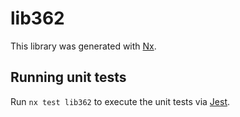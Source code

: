 # lib362

This library was generated with [Nx](https://nx.dev).

## Running unit tests

Run `nx test lib362` to execute the unit tests via [Jest](https://jestjs.io).
